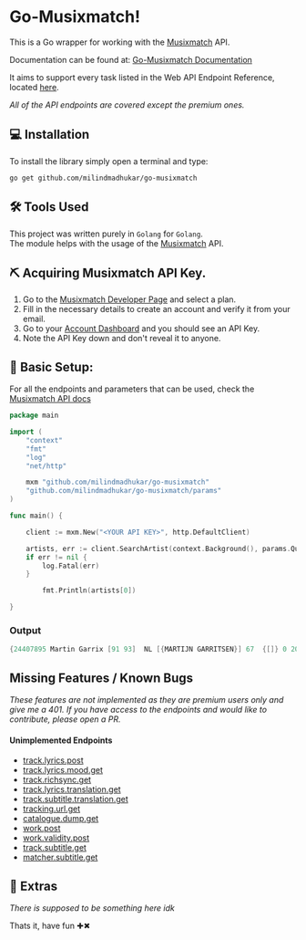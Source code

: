 
# Go-Musixmatch!

This is a Go wrapper for working with the [Musixmatch](https://www.musixmatch.com/) API.

Documentation can be found at: [Go-Musixmatch Documentation](https://pkg.go.dev/github.com/milindmadhukar/go-musixmatch)

It aims to support every task listed in the Web API Endpoint Reference, located [here](https://developer.musixmatch.com/documentation).

*All of the API endpoints are covered except the premium ones.*


## 💻 Installation
To install the library simply open a terminal and type:
```
go get github.com/milindmadhukar/go-musixmatch
```

## ️️🛠️ Tools Used

This project was written purely in `Golang` for `Golang`.</br>
The module helps with the usage of the [Musixmatch](https://developer.musixmatch.com/documentation) API.

## ⛏️  Acquiring Musixmatch API Key.

1. Go to the [Musixmatch Developer Page](https://developer.musixmatch.com/plans) and select a plan.
1. Fill in the necessary details to create an account and verify it from your email.
1. Go to your [Account Dashboard](https://developer.musixmatch.com/admin/applications) and you should see an API Key.
1. Note the API Key down and don't reveal it to anyone.


## 🏁 Basic Setup:
For all the endpoints and parameters that can be used, check the [Musixmatch API docs](https://developer.musixmatch.com/documentation)

```go
package main

import (
	"context"
	"fmt"
	"log"
	"net/http"

	mxm "github.com/milindmadhukar/go-musixmatch"
	"github.com/milindmadhukar/go-musixmatch/params"
)

func main() {

	client := mxm.New("<YOUR API KEY>", http.DefaultClient)

	artists, err := client.SearchArtist(context.Background(), params.QueryArtist("Martin Garrix"))
	if err != nil {
		log.Fatal(err)
	}

        fmt.Println(artists[0])

}
```

### Output
```go
{24407895 Martin Garrix [91 93]  NL [{MARTIJN GARRITSEN}] 67  {[]} 0 2017-02-03 07:02:12 +0000 UTC 1996 1996-05-15  0000-00-00}
```

## Missing Features / Known Bugs
_These features are not implemented as they are premium users only and give me a 401. If you have access to the endpoints and would like to contribute, please open a PR._


#### Unimplemented Endpoints
- <a href="https://developer.musixmatch.com/documentation/api-reference/track-lyrics-post" target="_blank">track.lyrics.post</a>
- <a href="https://developer.musixmatch.com/documentation/api-reference/track-lyrics-mood-get" target="_blank">track.lyrics.mood.get</a>
- <a href="https://developer.musixmatch.com/documentation/api-reference/track-richsync-get" target="_blank">track.richsync.get</a>
- <a href="https://developer.musixmatch.com/documentation/api-reference/track-lyrics-translation-get" target="_blank">track.lyrics.translation.get</a>
- <a href="https://developer.musixmatch.com/documentation/api-reference/track-subtitle-translation-get" target="_blank">track.subtitle.translation.get</a>
- <a href="https://developer.musixmatch.com/documentation/api-reference/tracking-url-get" target="_blank">tracking.url.get</a>
- <a href="https://developer.musixmatch.com/documentation/api-reference/catalogue-dump-get" target="_blank">catalogue.dump.get</a>
- <a href="https://developer.musixmatch.com/documentation/api-reference/work/work.post" target="_blank">work.post</a>
- <a href="https://developer.musixmatch.com/documentation/api-reference/work/work.post" target="_blank">work.validity.post</a>
- <a href="https://developer.musixmatch.com/documentation/api-reference/track-subtitle-get" target="_blank">track.subtitle.get</a>
- <a href="https://developer.musixmatch.com/documentation/api-reference/matcher-subtitle-get" target="_blank">matcher.subtitle.get</a>



## 🧿 Extras

_There is supposed to be something here idk_

Thats it, have fun ✚✖
